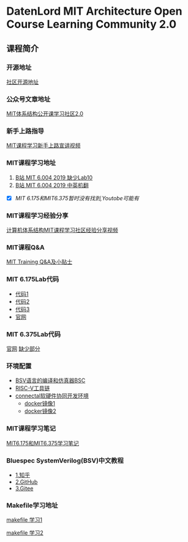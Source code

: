 # DatenLord MIT Architecture Open Course Learning Community 2.0

## 课程简介

### 开源地址

[社区开源地址](https://github.com/datenlord/training)

### 公众号文章地址

[MIT体系结构公开课学习社区2.0](https://mp.weixin.qq.com/s?__biz=MzkwNTMzOTE2MA==&mid=2247486264&idx=1&sn=ad81b9fa69e87cf8c1b887174ce42775&chksm=c12ff464e4f1499a0d57f615ee8e62c8d5247e4e220d7066944b646e0795d0f560abd6a585c6&scene=126&sessionid=1707057675&subscene=7&clicktime=1707057680&enterid=1707057680&key=c793b92e3a921214250d01057158c4a7fcce672bcb28b03eb2a85c57e4b664ad52d9e2bce1df08a087b10cbcfb967f96cb6615b95530e6d3c84fa07a3b9bfcccd58d925b22149dc6077bf6d5e383a2383e82275c63f6d420688a87e55dc5f152456caa104c1b95b61be3f20f389d2aae46a1b640f6787595d5d6fe71f759a30b&ascene=0&uin=MjM4ODc3NDE1NQ%3D%3D&devicetype=Windows+11+x64&version=6309092b&lang=zh_CN&countrycode=CN&exportkey=n_ChQIAhIQZzavpTCqgX6nBaW2QvuR8xLgAQIE97dBBAEAAAAAALqXDgcLS24AAAAOpnltbLcz9gKNyK89dVj0Oi%2BTTiBffz2e6c1cicmHyjb%2BkUukFYx9%2F2OCV2V47KLWhlAfJKlriAWVU4IgHZR9IAY6v65CTiHgHGwVgXb%2FTiCJGonuZIZjuWew3xpY9Yx80mQiUQjIhBxmET7LL676noOcITyR%2FVi8hb0UkSLCIp1E%2BWSruERTwEGDhaqQlWMYOP2W7zbqwjXHnWdVhntL1090nlwZufetWlAN3ZNg1JT5zg7efgX%2BdwMiHwFtdWEarvkRguoT5aK8&acctmode=0&pass_ticket=sOJ%2ByPV3u0x4zKJyHmM%2FtmT1wiGsCdeW8ItLKGKIWsIcC7zaNlyGou3uJPjMoNiThqBduXTRBKSju7JzrgcK2w%3D%3D&wx_header=1&fasttmpl_type=0&fasttmpl_fullversion=7061955-zh_CN-zip&fasttmpl_flag=1)

### 新手上路指导

[MIT课程学习新手上路宣讲视频](https://www.bilibili.com/video/BV1u8411i7Qw/?spm_id_from=333.1007.top_right_bar_window_history.content.click)

### MIT课程学习地址

1. [B站 MIT 6.004 2019  缺少Lab10](https://www.bilibili.com/video/BV1KK411u7FX/?spm_id_from=333.1007.top_right_bar_window_history.content.click)
2. [B站 MIT 6.004 2019  中英机翻](https://www.bilibili.com/video/BV197411s736/?spm_id_from=333.337.search-card.all.click&vd_source=2cb22062bbd1ad0823747ec35d88c863)

* [X] *MIT 6.175和MIT6.375暂时没有找到,Youtobe可能有*

### MIT课程学习经验分享

[计算机体系结构MIT课程学习社区经验分享视频](https://www.bilibili.com/video/BV1cs4y1r7T3/?spm_id_from=333.1007.top_right_bar_window_history.content.click)

### MIT课程Q&A

[MIT Training Q&amp;A及小贴士](https://mp.weixin.qq.com/s?__biz=MzkwNTMzOTE2MA==&mid=2247485751&idx=3&sn=36a5323b3c32984bb94c97b313aa0c23&chksm=c0f80140f78f8856abd37f667cbd06a3267eed4ed34c1d36f16f527d8613ea14d1dbdcad0b8f&scene=21#wechat_redirect)

### MIT 6.175Lab代码

* [代码1](https://github.com/dmendelsohn/6.175)
* [代码2](https://github.com/kazutoiris/MIT6.175)
* [代码3](https://github.com/GTwhy/MIT_6.175)
* [官网](http://csg.csail.mit.edu/6.175/)

### MIT 6.375Lab代码

[官网]([官网](http://csg.csail.mit.edu/6.375/6_375_2019_www/index.html))
[缺少部分](https://github.com/adamgallas/MIT_Bluespec_RISCV_Tutorial)

### 环境配置

* [BSV语言的编译和仿真器BSC](https://github.com/B-Lang-org/bsc/releases)
* [RISC-V工具链](https://github.com/stnolting/riscv-gcc-prebuilt)
* [connectal软硬件协同开发环境](https://github.com/cambridgehackers/connectal)
  * [docker镜像1](https://hub.docker.com/r/pwang7/connectal)
  * [docker镜像2](https://hub.docker.com/r/kazutoiris/connectal)

### MIT课程学习笔记

[MIT6.175和MIT6.375学习笔记](https://mp.weixin.qq.com/s/I5bPw_AUWTh2VgzAm4SHhg)

### Bluespec SystemVerilog(BSV)中文教程

* [1.知乎](https://zhuanlan.zhihu.com/p/469917984)
* [2.GitHub](https://link.zhihu.com/?target=https%3A//github.com/WangXuan95/BSV_Tutorial_cn)
* [3.Gitee](https://gitee.com/wangxuan95/BSV_Tutorial_cn)


### Makefile学习地址

[makefile 学习1](https://github.com/yifengyou/learn-make)

[makefile 学习2](https://github.com/gavinliu6/Makefile-Tutorial-zh-CN/tree/main#/docs/getting-started)
